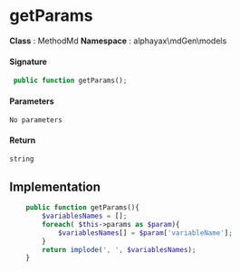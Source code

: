 
# getParams

**Class** : MethodMd
**Namespace**  : alphayax\mdGen\models


> 


#### Signature

```php
 public function getParams();
```

#### Parameters

    No parameters

#### Return

    string 

## Implementation

```php
    public function getParams(){
        $variablesNames = [];
        foreach( $this->params as $param){
            $variablesNames[] = $param['variableName'];
        }
        return implode(', ', $variablesNames);
    }

```
